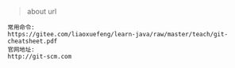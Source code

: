 >about url
```aidl
常用命令:
https://gitee.com/liaoxuefeng/learn-java/raw/master/teach/git-cheatsheet.pdf
官网地址:
http://git-scm.com
```